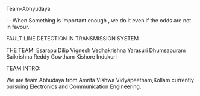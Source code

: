 Team-Abhyudaya        
	
-- When Something is important enough , we do it even if the odds are not in favour.  
       



 FAULT LINE DETECTION IN      TRANSMISSION  SYSTEM

THE TEAM:
 Esarapu Dilip Vignesh
 Vedhakrishna  Yarasuri
 Dhumsapuram Saikrishna Reddy
 Gowtham Kishore Indukuri

TEAM INTRO:

We are team Abhudaya from  Amrita Vishwa Vidyapeetham,Kollam
currently pursuing  Electronics and Communication Engineering.

